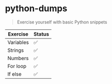 # python-dumps
> Exercise yourself with basic Python snippets

| Exercise       | Status             |
| -------------- | ---------          |
| Variables      | :white_check_mark: |
| Strings        | :white_check_mark: |
| Numbers        | :white_check_mark: |
| For loop       | :white_check_mark: |
| If else        | :white_check_mark: |